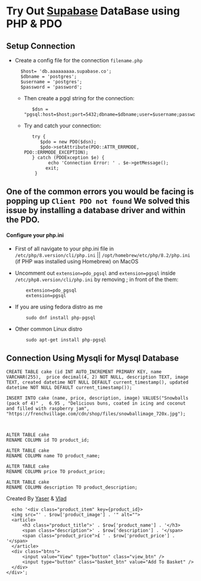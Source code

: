 # Try Out [Supabase](https://supabase.com/) DataBase using PHP & PDO

## Setup Connection 
   * Create a config file for the connection `filename.php`
     ```
       $host= 'db.aaaaaaaaa.supabase.co';
       $dbname = 'postgres';
       $username = 'postgres';
       $password = 'password';
     ``` 
     - Then create a pgql string for the connection:
        ```
           $dsn = "pgsql:host=$host;port=5432;dbname=$dbname;user=$username;password=$password";
        ``` 
     - Try and catch your connection:
        ```
           try {
              $pdo = new PDO($dsn);
              $pdo->setAttribute(PDO::ATTR_ERRMODE, PDO::ERRMODE_EXCEPTION);
           } catch (PDOException $e) {
                 echo 'Connection Error: ' . $e->getMessage();
                exit;
            }
        ```
## <span color="red"> One of the common errors you would be facing is popping up ` Client PDO not found ` We solved this issue by installing a database driver and within the PDO.</span>

#### Configure your php.ini
   *  First of all navigate to your php.ini file in `/etc/php/8.version/cli/php.ini` || `/opt/homebrew/etc/php/8.2/php.ini` (if PHP was installed using Homebrew) on MacOS

   * Uncomment out `extension=pdo_pgsql` and `extension=pgsql` inside `/etc/php8.version/cli/php.ini` by removing ; in front of the them:
      ```
          extension=pdo_pgsql
          extension=pgsql
       ```
  * If you are using fedora distro as me 
      ```
          sudo dnf install php-pgsql
      ```
  * Other common Linux distro
      ```
          sudo apt-get install php-pgsql
      ```
 


## Connection Using Mysqli for Mysql Database
```
CREATE TABLE cake (id INT AUTO_INCREMENT PRIMARY KEY, name VARCHAR(255),  price decimal(4, 2) NOT NULL, description TEXT, image TEXT, created datetime NOT NULL DEFAULT current_timestamp(), updated datetime NOT NULL DEFAULT current_timestamp());

INSERT INTO cake (name, price, description, image) VALUES("Snowballs (pack of 4)" ,  6.95 , "Delicious buns, coated in icing and coconut and filled with raspberry jam", "https://frenchvillage.com/cdn/shop/files/snowballimage_720x.jpg");



ALTER TABLE cake 
RENAME COLUMN id TO product_id;

ALTER TABLE cake 
RENAME COLUMN name TO product_name;

ALTER TABLE cake 
RENAME COLUMN price TO product_price;

ALTER TABLE cake 
RENAME COLUMN description TO product_description;

```
Created By [Yaser](https://github.com/yasermoamd/) & [Vlad](https://github.com/VladZtn)






      echo '<div class="product_item" key={product_id}>
      <img src="' . $row['product_image'] . '" alt="">
      <article>
          <h3 class="product_title">' . $row['product_name'] . '</h3>
          <span class="description">' . $row['description'] . '</span>
          <span class="product_price">£ ' . $row['product_price'] . '</span>
      </article>
      <div class="btns">
          <input value="View" type="button" class="view_btn" />
          <input type="button" class="basket_btn" value="Add To Basket" />
      </div>
    </div>';
 